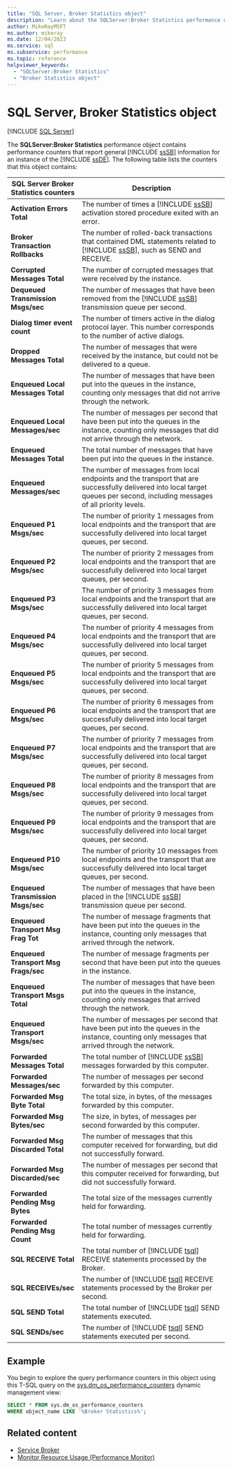 ```yaml
---
title: "SQL Server, Broker Statistics object"
description: "Learn about the SQLServer:Broker Statistics performance object, which contains performance counters that report Service Broker information for Database Engine."
author: MikeRayMSFT
ms.author: mikeray
ms.date: 12/04/2023
ms.service: sql
ms.subservice: performance
ms.topic: reference
helpviewer_keywords:
  - "SQLServer:Broker Statistics"
  - "Broker Statistics object"
---
```

# SQL Server, Broker Statistics object
 [!INCLUDE [SQL Server](../../includes/applies-to-version/sqlserver.md)]

  The **SQLServer:Broker Statistics** performance object contains performance counters that report general [!INCLUDE [ssSB](../../includes/sssb-md.md)] information for an instance of the [!INCLUDE [ssDE](../../includes/ssde-md.md)]. The following table lists the counters that this object contains:  
  
|**SQL Server Broker Statistics** counters|Description|  
|-------------------------------------------|-----------------|  
|**Activation Errors Total**|The number of times a [!INCLUDE [ssSB](../../includes/sssb-md.md)] activation stored procedure exited with an error.|  
|**Broker Transaction Rollbacks**|The number of rolled-back transactions that contained DML statements related to [!INCLUDE [ssSB](../../includes/sssb-md.md)], such as SEND and RECEIVE.|  
|**Corrupted Messages Total**|The number of corrupted messages that were received by the instance.|  
|**Dequeued Transmission Msgs/sec**|The number of messages that have been removed from the [!INCLUDE [ssSB](../../includes/sssb-md.md)] transmission queue per second.|  
|**Dialog timer event count**|The number of timers active in the dialog protocol layer. This number corresponds to the number of active dialogs.|  
|**Dropped Messages Total**|The number of messages that were received by the instance, but could not be delivered to a queue.|  
|**Enqueued Local Messages Total**|The number of messages that have been put into the queues in the instance, counting only messages that did not arrive through the network.|  
|**Enqueued Local Messages/sec**|The number of messages per second that have been put into the queues in the instance, counting only messages that did not arrive through the network.|  
|**Enqueued Messages Total**|The total number of messages that have been put into the queues in the instance.|  
|**Enqueued Messages/sec**|The number of messages from local endpoints and the transport that are successfully delivered into local target queues per second, including messages of all priority levels.|  
|**Enqueued P1 Msgs/sec**|The number of priority 1 messages from local endpoints and the transport that are successfully delivered into local target queues, per second.|  
|**Enqueued P2 Msgs/sec**|The number of priority 2 messages from local endpoints and the transport that are successfully delivered into local target queues, per second.|  
|**Enqueued P3 Msgs/sec**|The number of priority 3 messages from local endpoints and the transport that are successfully delivered into local target queues, per second.|  
|**Enqueued P4 Msgs/sec**|The number of priority 4 messages from local endpoints and the transport that are successfully delivered into local target queues, per second.|  
|**Enqueued P5 Msgs/sec**|The number of priority 5 messages from local endpoints and the transport that are successfully delivered into local target queues, per second.|  
|**Enqueued P6 Msgs/sec**|The number of priority 6 messages from local endpoints and the transport that are successfully delivered into local target queues, per second.|  
|**Enqueued P7 Msgs/sec**|The number of priority 7 messages from local endpoints and the transport that are successfully delivered into local target queues, per second.|  
|**Enqueued P8 Msgs/sec**|The number of priority 8 messages from local endpoints and the transport that are successfully delivered into local target queues, per second.|  
|**Enqueued P9 Msgs/sec**|The number of priority 9 messages from local endpoints and the transport that are successfully delivered into local target queues, per second.|  
|**Enqueued P10 Msgs/sec**|The number of priority 10 messages from local endpoints and the transport that are successfully delivered into local target queues, per second.|  
|**Enqueued Transmission Msgs/sec**|The number of messages that have been placed in the [!INCLUDE [ssSB](../../includes/sssb-md.md)] transmission queue per second.|  
|**Enqueued Transport Msg Frag Tot**|The number of message fragments that have been put into the queues in the instance, counting only messages that arrived through the network.|  
|**Enqueued Transport Msg Frags/sec**|The number of message fragments per second that have been put into the queues in the instance.|  
|**Enqueued Transport Msgs Total**|The number of messages that have been put into the queues in the instance, counting only messages that arrived through the network.|  
|**Enqueued Transport Msgs/sec**|The number of messages per second that have been put into the queues in the instance, counting only messages that arrived through the network.|  
|**Forwarded Messages Total**|The total number of [!INCLUDE [ssSB](../../includes/sssb-md.md)] messages forwarded by this computer.|  
|**Forwarded Messages/sec**|The number of messages per second forwarded by this computer.|  
|**Forwarded Msg Byte Total**|The total size, in bytes, of the messages forwarded by this computer.|  
|**Forwarded Msg Bytes/sec**|The size, in bytes, of messages per second forwarded by this computer.|  
|**Forwarded Msg Discarded Total**|The number of messages that this computer received for forwarding, but did not successfully forward.|  
|**Forwarded Msg Discarded/sec**|The number of messages per second that this computer received for forwarding, but did not successfully forward.|  
|**Forwarded Pending Msg Bytes**|The total size of the messages currently held for forwarding.|  
|**Forwarded Pending Msg Count**|The total number of messages currently held for forwarding.|  
|**SQL RECEIVE Total**|The total number of [!INCLUDE [tsql](../../includes/tsql-md.md)] RECEIVE statements processed by the Broker.|  
|**SQL RECEIVEs/sec**|The number of [!INCLUDE [tsql](../../includes/tsql-md.md)] RECEIVE statements processed by the Broker per second.|  
|**SQL SEND Total**|The total number of [!INCLUDE [tsql](../../includes/tsql-md.md)] SEND statements executed.|  
|**SQL SENDs/sec**|The number of [!INCLUDE [tsql](../../includes/tsql-md.md)] SEND statements executed per second.|  

 
## Example

You begin to explore the query performance counters in this object using this T-SQL query on the [sys.dm_os_performance_counters](../system-dynamic-management-views/sys-dm-os-performance-counters-transact-sql.md) dynamic management view:

```sql
SELECT * FROM sys.dm_os_performance_counters
WHERE object_name LIKE '%Broker Statistics%';
```  
  
## Related content

- [Service Broker](../../database-engine/configure-windows/sql-server-service-broker.md)
- [Monitor Resource Usage (Performance Monitor)](monitor-resource-usage-system-monitor.md)
